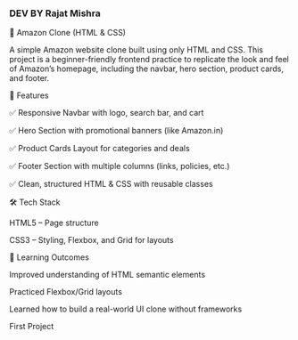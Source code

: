 <h3>DEV BY Rajat Mishra</h3>

🛒 Amazon Clone (HTML & CSS)

A simple Amazon website clone built using only HTML and CSS.
This project is a beginner-friendly frontend practice to replicate the look and feel of Amazon’s homepage, including the navbar, hero section, product cards, and footer.

🚀 Features

✅ Responsive Navbar with logo, search bar, and cart

✅ Hero Section with promotional banners (like Amazon.in)

✅ Product Cards Layout for categories and deals

✅ Footer Section with multiple columns (links, policies, etc.)

✅ Clean, structured HTML & CSS with reusable classes

🛠 Tech Stack

HTML5 – Page structure

CSS3 – Styling, Flexbox, and Grid for layouts

🎯 Learning Outcomes

Improved understanding of HTML semantic elements

Practiced Flexbox/Grid layouts

Learned how to build a real-world UI clone without frameworks

<p>First Project</p>
